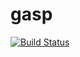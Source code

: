 # gasp

[![Build Status](https://travis-ci.org/kpamnany/gasp.jl.svg?branch=master)](https://travis-ci.org/kpamnany/gasp.jl)

